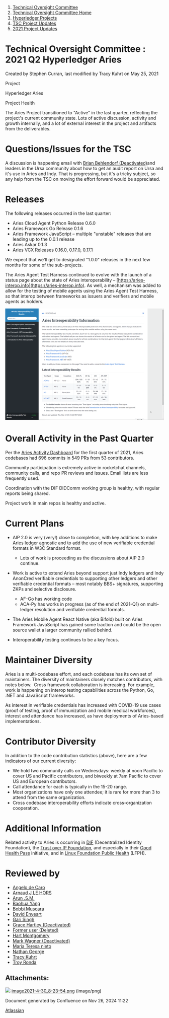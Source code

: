 1. [Technical Oversight Committee](index.html)
2. [Technical Oversight Committee Home](Technical-Oversight-Committee-Home_21430274.html)
3. [Hyperledger Projects](Hyperledger-Projects_21447704.html)
4. [TSC Project Updates](TSC-Project-Updates_21430854.html)
5. [2021 Project Updates](2021-Project-Updates_21452543.html)

# Technical Oversight Committee : 2021 Q2 Hyperledger Aries

Created by Stephen Curran, last modified by Tracy Kuhrt on May 25, 2021

Project

Hyperledger Aries

Project Health

The Aries Project transitioned to "Active" in the last quarter, reflecting the project's current community state. Lots of active discussion, activity and growth internally, and a lot of external interest in the project and artifacts from the deliverables.

# Questions/Issues for the TSC

A discussion is happening email with [Brian Behlendorf (Deactivated)](https://lf-hyperledger.atlassian.net/wiki/people/616ecf50702bd0006a5a7c6b?ref=confluence)and leaders in the Ursa community about how to get an audit report on Ursa and it's use in Aries and Indy. That is progressing, but it's a tricky subject, so any help from the TSC on moving the effort forward would be appreciated.

# Releases

The following releases occurred in the last quarter:

- Aries Cloud Agent Python Release 0.6.0
- Aries Framework Go Release 0.1.6
- Aries Framework JavaScript – multiple "unstable" releases that are leading up to the 0.0.1 release
- Aries Askar 0.1.3
- Aries VCX Releases 0.16.0, 0.17.0, 0.17.1

We expect that we'll get to designated "1.0.0" releases in the next few months for some of the sub-projects.

The Aries Agent Test Harness continued to evolve with the launch of a status page about the state of Aries interoperability – [https://aries-interop.info](https://aries-interop.info). As well, a mechanism was added to allow for the testing of mobile agents using the Aries Agent Test Harness, so that interop between frameworks as issuers and verifiers and mobile agents as holders.

![](attachments/21441727/21453505.png?height=400)

# Overall Activity in the Past Quarter

Per the [Aries Activity Dashboard](https://insights.lfx.linuxfoundation.org/projects/hyperledger%2Faries/dashboard?time=%7B%22from%22%3A%222021-01-01T00%3A00%3A00.000Z%22%2C%22type%22%3A%22absolute%22%2C%22to%22%3A%222021-03-31T23%3A59%3A59.254Z%22%7D) for the first quarter of 2021, Aries codebases had 696 commits in 549 PRs from 53 contributors.

Community participation is extremely active in rocketchat channels, community calls, and repo PR reviews and issues. Email lists are less frequently used.

Coordination with the DIF DIDComm working group is healthy, with regular reports being shared.

Project work in main repos is healthy and active.

# Current Plans

- AIP 2.0 is very (very!) close to completion, with key additions to make Aries ledger agnostic and to add the use of new verifiable credential formats in W3C Standard format.
  
  - Lots of work is proceeding as the discussions about AIP 2.0 continue.
- Work is active to extend Aries beyond support just Indy ledgers and Indy AnonCred verifiable credentials to supporting other ledgers and other verifiable credential formats – most notably BBS+ signatures, supporting ZKPs and selective disclosure.
  
  - AF-Go has working code
  - ACA-Py has works in progress (as of the end of 2021-Q1) on multi-ledger resolution and verifiable credential formats.
- The Aries Mobile Agent React Native (aka Bifold) built on Aries Framework JavaScript has gained some traction and could be the open source wallet a larger community rallied behind.
- Interoperability testing continues to be a key focus.

# Maintainer Diversity

Aries is a multi-codebase effort, and each codebase has its own set of maintainers. The diversity of maintainers closely matches contributors, with notes below.  Cross framework collaboration is increasing. For example, work is happening on interop testing capabilities across the Python, Go, .NET and JavaScript frameworks.

As interest in verifiable credentials has increased with COVID-19 use cases (proof of testing, proof of immunization and mobile medical workforces), interest and attendance has increased, as have deployments of Aries-based implementations.

# Contributor Diversity

In addition to the code contribution statistics (above), here are a few indicators of our current diversity:

- We hold two community calls on Wednesdays: weekly at noon Pacific to cover US and Pacific contributors, and biweekly at 7am Pacific to cover US and European contributors.
- Call attendance for each is typically in the 15-20 range.
- Most organizations have only one attendee; it is rare for more than 3 to attend from the same organization.
- Cross codebase interoperability efforts indicate cross-organization cooperation.

# Additional Information

Related activity to Aries is occurring in [DIF](https://identity.foundation/) (Decentralized Identity Foundation), the [Trust over IP Foundation](https://trustoverip.org/), and especially in their [Good Health Pass](https://wiki.trustoverip.org/pages/viewpage.action?pageId=73790) initiative, and in [Linux Foundation Public Health](https://www.lfph.io/) (LFPH).

# Reviewed by

- [Angelo de Caro](https://lf-hyperledger.atlassian.net/wiki/people/70121:d6b0f0e4-825f-4f16-88e1-4d14e95f2f10?ref=confluence)
- [Arnaud J LE HORS](https://lf-hyperledger.atlassian.net/wiki/people/70121:0e75e3b8-500a-4067-9f7e-ed46e91bcb9d?ref=confluence)
- [Arun .S.M.](https://lf-hyperledger.atlassian.net/wiki/people/621a0e5097d313006ba7386a?ref=confluence)
- [Baohua Yang](https://lf-hyperledger.atlassian.net/wiki/people/557058:17d87dbf-05fe-4c1b-84cf-fd69f7fcbb20?ref=confluence)
- [Bobbi Muscara](https://lf-hyperledger.atlassian.net/wiki/people/5c4cb1b7d8bbb7445c0a457e?ref=confluence)
- [David Enyeart](https://lf-hyperledger.atlassian.net/wiki/people/712020:30d7e775-8a5d-4896-8950-8da2af027639?ref=confluence)
- [Gari Singh](https://lf-hyperledger.atlassian.net/wiki/people/557058:51429e31-90f4-4684-b7cd-9a4fe15ff188?ref=confluence)
- [Grace Hartley (Deactivated)](https://lf-hyperledger.atlassian.net/wiki/people/5c3e0cd1ff324728a1db2448?ref=confluence)
- [Former user (Deleted)](https://lf-hyperledger.atlassian.net/wiki/people/712020:4f2bf4bc-35ef-43ea-bb8c-33564383f8ed?ref=confluence)
- [Hart Montgomery](https://lf-hyperledger.atlassian.net/wiki/people/712020:86f447c0-86dc-43b3-ac03-6a31923bbb84?ref=confluence)
- [Mark Wagner (Deactivated)](https://lf-hyperledger.atlassian.net/wiki/people/70121:81b88945-c9ef-40fe-9224-207bdb280922?ref=confluence)
- [María Teresa nieto](https://lf-hyperledger.atlassian.net/wiki/people/5d36fa46af1d920bc99755b6?ref=confluence)
- [Nathan George](https://lf-hyperledger.atlassian.net/wiki/people/712020:3e7556ab-cdb8-47f5-8b68-12a3378021fd?ref=confluence)
- [Tracy Kuhrt](https://lf-hyperledger.atlassian.net/wiki/people/712020:62746046-52ae-43bb-827b-6dfdde9f07d7?ref=confluence)
- [Troy Ronda](https://lf-hyperledger.atlassian.net/wiki/people/557058:c854f35a-2b58-4be3-9003-ca2a67495580?ref=confluence)

## Attachments:

![](images/icons/bullet_blue.gif) [image2021-4-30\_8-23-54.png](attachments/21441727/21453505.png) (image/png)

Document generated by Confluence on Nov 26, 2024 11:22

[Atlassian](http://www.atlassian.com/)
